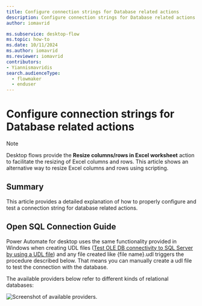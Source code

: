 ```yaml
---
title: Configure connection strings for Database related actions
description: Configure connection strings for Database related actions
author: iomavrid

ms.subservice: desktop-flow
ms.topic: how-to
ms.date: 10/11/2024
ms.author: iomavrid
ms.reviewer: iomavrid
contributors:
- Yiannismavridis
search.audienceType: 
  - flowmaker
  - enduser
---
```


# Configure connection strings for Database related actions

> [!NOTE]
> Desktop flows provide the **Resize columns/rows in Excel worksheet** action to facilitate the resizing of Excel columns and rows. This article shows an alternative way to resize Excel columns and rows using scripting.  

## Summary

This article provides a detailed explanation of how to properly configure and test a connection string for database related actions.

## Open SQL Connection Guide

Power Automate for desktop uses the same functionality provided in Windows when creating UDL files ([Test OLE DB connectivity to SQL Server by using a UDL file](https://learn.microsoft.com/troubleshoot/sql/database-engine/connect/test-oledb-connectivity-use-udl-file)) and any file created like {file name}.udl triggers the procedure described below. That means you can manually create a udl file to test the connection with the database.

The available providers below refer to different kinds of relational databases:
 
![Screenshot of available providers.](how-to/media/configure-connection-strings-for-database-related-actions/available-providers.png)
